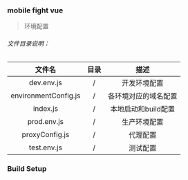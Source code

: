 ### mobile fight vue

> 环境配置

###### 文件目录说明：

| 文件名 | 目录 | 描述 |
|:------:|:----------:|:------------:|
| dev.env.js    | / | 开发环境配置 |
| environmentConfig.js    | / | 各环境对应的域名配置 |
| index.js      | / | 本地启动和build配置 |
| prod.env.js   | / | 生产环境配置 |
| proxyConfig.js   | / | 代理配置 |
| test.env.js   | / | 测试配置 |

### Build Setup

